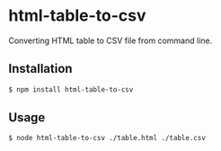 # html-table-to-csv

Converting HTML table to CSV file from command line.

## Installation
```sh
$ npm install html-table-to-csv
```

## Usage
```sh
$ node html-table-to-csv ./table.html ./table.csv
```